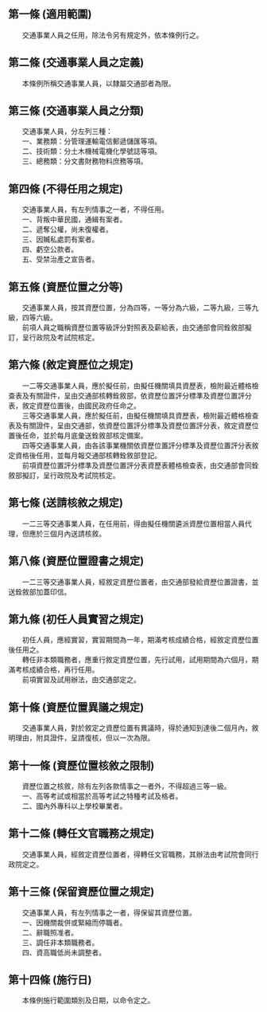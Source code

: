 第一條 (適用範圍)
-----------------
　　交通事業人員之任用，除法令另有規定外，依本條例行之。  


第二條 (交通事業人員之定義)
---------------------------
　　本條例所稱交通事業人員，以隸屬交通部者為限。  


第三條 (交通事業人員之分類)
---------------------------
　　交通事業人員，分左列三種：  
　　一、業務類：分管理運輸電信郵遞儲匯等項。  
　　二、技術類：分土木機械電機化學號誌等項。  
　　三、總務類：分文書財務物料庶務等項。  


第四條 (不得任用之規定)
-----------------------
　　交通事業人員，有左列情事之一者，不得任用。  
　　一、背叛中華民國，通緝有案者。  
　　二、遞奪公權，尚未復權者。  
　　三、因贓私處罰有案者。  
　　四、虧空公款者。  
　　五、受禁治產之宣告者。  


第五條 (資歷位置之分等)
-----------------------
　　交通事業人員，按其資歷位置，分為四等，一等分為六級，二等九級，三等九級，四等六級。  
　　前項人員之職稱資歷位置等級評分對照表及薪給表，由交通部會同銓敘部擬訂，呈行政院及考試院核定。  


第六條 (敘定資歷位之規定)
-------------------------
　　一二等交通事業人員，應於擬任前，由擬任機關填具資歷表，檢附最近體格檢查表及有關證件，呈由交通部核轉銓敘部，依資歷位置評分標準及資歷位置評分表，敘定資歷位置後，由國民政府任命之。  
　　三等交通事業人員，應於擬任前，由擬任機關填具資歷表，檢附最近體格檢查表及有關證件，呈由交通部，依資歷位置評分標準及資歷位置評分表，敘定資歷位置後任命，並於每月底彙送銓敘部核定備案。  
　　四等交通事業人員，由各該事業機關依資歷位置評分標準及資歷位置評分表敘定資格後任用，並每月報交通部核轉銓敘部登記。  
　　前項資歷位置評分標準及資歷位置評分表資歷表體格檢查表，由交通部會同銓敘部擬訂，呈行政院及考試院核定。  


第七條 (送請核敘之規定)
-----------------------
　　一二三等交通事業人員，在任用前，得由擬任機關遴派資歷位置相當人員代理，但應於三個月內送請核敘。  


第八條 (資歷位置證書之規定)
---------------------------
　　一二三等交通事業人員，經敘定資歷位置者，由交通部發給資歷位置證書，並送銓敘部加蓋印信。  


第九條 (初任人員實習之規定)
---------------------------
　　初任人員，應經實習，實習期間為一年，期滿考核成績合格，經敘定資歷位置後任用之。  
　　轉任非本類職務者，應重行敘定資歷位置，先行試用，試用期間為六個月，期滿考核成績合格，再行任用。  
　　前項實習及試用辦法，由交通部定之。  


第十條 (資歷位置異議之規定)
---------------------------
　　交通事業人員，對於敘定之資歷位置有異議時，得於通知到達後二個月內，敘明理由，附具證件，呈請復核，但以一次為限。  


第十一條 (資歷位置核敘之限制)
-----------------------------
　　資歷位置之核敘，除有左列各款情事之一者外，不得超過三等一級。  
　　一、高等考試或相當於高等考試之特種考試及格者。  
　　二、國內外專科以上學校畢業者。  


第十二條 (轉任文官職務之規定)
-----------------------------
　　交通事業人員，經敘定資歷位置者，得轉任文官職務，其辦法由考試院會同行政院定之。  


第十三條 (保留資歷位置之規定)
-----------------------------
　　交通事業人員，有左列情事之一者，得保留其資歷位置。  
　　一、因機關裁併或緊縮而停職者。  
　　二、辭職照准者。  
　　三、調任非本類職務者。  
　　四、資高職低尚未調整者。  


第十四條 (施行日)
-----------------
　　本條例施行範圍類別及日期，以命令定之。